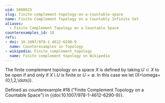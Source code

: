 ```yaml
---
uid: S000015
slug: finite-complement-topology-on-a-countable-space
name: Finite Complement Topology on a Countably Infinite Set
aliases:
  - Finite Complement Topology on a Countable Space
counterexamples_id: 18
refs:
- doi: 10.1007/978-1-4612-6290-9 
  name: Counterexamples in Topology
- wikipedia: Finite_complement_topology
  name: Finite complement topology on Wikipedia
---
```

The finite complement topology on a space $X$ is defined by taking
$U \subset X$ to be open if and only if $X \setminus U$ is finite or
$U = \emptyset$. In this case we let \(X=\omega=\{0,1,2,\dots\}\).

Defined as counterexample #18 ("Finite Complement Topology on a Countable Space")
in {{doi:10.1007/978-1-4612-6290-9}}.

<!-- [[Proof of Topology]]
When know that $U = \emptyset$ is open by definition. Now let $U = X$. This implies $X/U = X/X = \emptyset$. Now let $A$ be a collection of open sets in $X$. Let $U = \bigcup\limits_{i=1}^{\infty}a_i$ where $a_i \in U$ (show that $X/U$ is finite or $\emptyset$). So, $X/U = X /\bigcup\limits_{i=1}^{\infty}a_i = (X/ a_i) \cap (X/a_{i+1}) \cap \dots$. An arbitrary intersection of finite sets is finite. Now let $A$ be a collection of open sets in $X$. Let $U = \bigcap\limits_i^j a_i$ where $a_i \in A$. So, $X/U = X/\bigcap\limits_i^j a_i = (X/a_i) \cup (X/a_{i+1}) \cup \dots \cup (X/a_j)$. A finite union of finite sets is finite. -->

